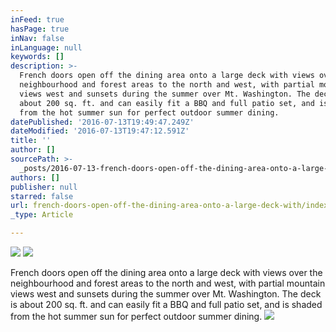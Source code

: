 ```yaml
---
inFeed: true
hasPage: true
inNav: false
inLanguage: null
keywords: []
description: >-
  French doors open off the dining area onto a large deck with views over the
  neighbourhood and forest areas to the north and west, with partial mountain
  views west and sunsets during the summer over Mt. Washington. The deck is
  about 200 sq. ft. and can easily fit a BBQ and full patio set, and is shaded
  from the hot summer sun for perfect outdoor summer dining. 
datePublished: '2016-07-13T19:49:47.249Z'
dateModified: '2016-07-13T19:47:12.591Z'
title: ''
author: []
sourcePath: >-
  _posts/2016-07-13-french-doors-open-off-the-dining-area-onto-a-large-deck-with.md
authors: []
publisher: null
starred: false
url: french-doors-open-off-the-dining-area-onto-a-large-deck-with/index.html
_type: Article

---
```

![](https://the-grid-user-content.s3-us-west-2.amazonaws.com/4367ebbe-3072-4d76-9602-ab5163abb24f.jpg)
![](https://the-grid-user-content.s3-us-west-2.amazonaws.com/d3886fd0-0575-4699-853f-ed9a28cf6bbd.jpg)

French doors open off the dining area onto a large deck with views over the neighbourhood and forest areas to the north and west, with partial mountain views west and sunsets during the summer over Mt. Washington. The deck is about 200 sq. ft. and can easily fit a BBQ and full patio set, and is shaded from the hot summer sun for perfect outdoor summer dining. ![](https://the-grid-user-content.s3-us-west-2.amazonaws.com/6df65332-6aae-4114-b578-86b873a38bb8.jpg)